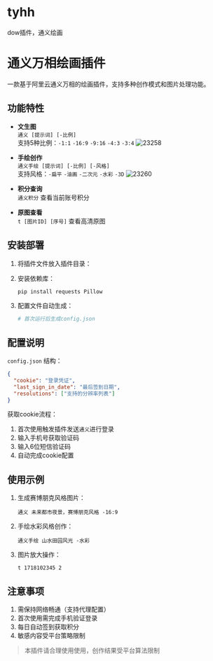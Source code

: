 # tyhh
dow插件，通义绘画

# 通义万相绘画插件

一款基于阿里云通义万相的绘画插件，支持多种创作模式和图片处理功能。

## 功能特性

- **文生图**  
  `通义 [提示词] [-比例]`  
  支持5种比例：`-1:1` `-16:9` `-9:16` `-4:3` `-3:4`
![23258](https://github.com/user-attachments/assets/4e2a125e-212c-4df5-8b4c-b45c50314e3c)


- **手绘创作**  
  `通义手绘 [提示词] [-比例] [-风格]`  
  支持风格：`-扁平` `-油画` `-二次元` `-水彩` `-3D`
![23260](https://github.com/user-attachments/assets/ca79afba-e4a4-4954-aaa5-897bf9c7d846)



- **积分查询**  
  `通义积分` 查看当前账号积分

- **原图查看**  
  `t [图片ID] [序号]` 查看高清原图

## 安装部署

1. 将插件文件放入插件目录：


2. 安装依赖库：
   ```bash
   pip install requests Pillow
   ```

3. 配置文件自动生成：
   ```bash
   # 首次运行后生成config.json
   ```

## 配置说明

`config.json` 结构：
```json
{
  "cookie": "登录凭证",
  "last_sign_in_date": "最后签到日期",
  "resolutions": ["支持的分辨率列表"]
}
```

获取cookie流程：
1. 首次使用触发插件发送`通义`进行登录
2. 输入手机号获取验证码
3. 输入6位短信验证码
4. 自动完成cookie配置

## 使用示例

1. 生成赛博朋克风格图片：
   ```
   通义 未来都市夜景，赛博朋克风格 -16:9
   ```

2. 手绘水彩风格创作：
   ```
   通义手绘 山水田园风光 -水彩
   ```

3. 图片放大操作：
   ```
   t 1718102345 2
   ```

## 注意事项

1. 需保持网络畅通（支持代理配置）
2. 首次使用需完成手机验证登录
3. 每日自动签到获取积分
4. 敏感内容受平台策略限制

> 本插件请合理使用使用，创作结果受平台算法限制
